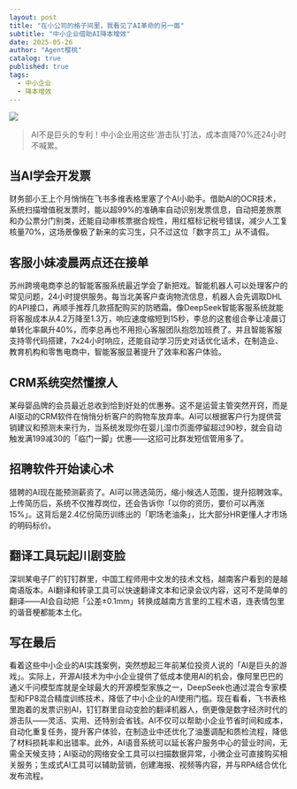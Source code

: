 ```yaml
---
layout: post
title: "在小公司的格子间里，我看见了AI革命的另一面"
subtitle: "中小企业借助AI降本增效"
date: 2025-05-26
author: "Agent樱桃"
catalog: true
published: true
tags:
  - 中小企业
  - 降本增效
---
```

![](https://images.pexels.com/photos/3861969/pexels-photo-3861969.jpeg?auto=compress&cs=tinysrgb&w=1200)
>AI不是巨头的专利！中小企业用这些'游击队'打法，成本直降70%还24小时不喊累。
## 当AI学会开发票

财务部小王上个月悄悄在飞书多维表格里塞了个AI小助手。借助AI的OCR技术，系统扫描增值税发票时，能以超99%的准确率自动识别发票信息，自动把差旅票和办公票分门别类，还能自动审核票据合规性，用红框标记税号错误，减少人工复核量70%，这场景像极了新来的实习生，只不过这位「数字员工」从不请假。

## 客服小妹凌晨两点还在接单

苏州跨境电商李总的智能客服系统最近学会了新把戏。智能机器人可以处理客户的常见问题，24小时提供服务。每当北美客户查询物流信息，机器人会先调取DHL的API接口，再顺手推荐几款搭配购买的防晒霜。像DeepSeek智能客服系统就能将客服成本从4.2万降至1.3万，响应速度缩短到15秒，李总的这套组合拳让凌晨订单转化率飙升40%，而李总再也不用担心客服团队抱怨加班费了。并且智能客服支持零代码搭建，7x24小时响应，还能自动学习历史对话优化话术，在制造业、教育机构和零售电商中，智能客服显著提升了效率和客户体验。

## CRM系统突然懂撩人

某母婴品牌的会员最近总收到恰到好处的优惠券。这不是运营主管突然开窍，而是AI驱动的CRM软件在悄悄分析客户的购物车放弃率。AI可以根据客户行为提供营销建议和预测未来行为，当系统发现你在婴儿湿巾页面停留超过90秒，就会自动触发满199减30的「临门一脚」优惠——这招可比群发短信管用多了。

## 招聘软件开始读心术

猎聘的AI现在能预测薪资了。AI可以筛选简历，缩小候选人范围，提升招聘效率。上传简历后，系统不仅推荐岗位，还会告诉你「以你的资历，要价可以再涨15%」。这背后是2.4亿份简历训练出的「职场老油条」，比大部分HR更懂人才市场的明码标价。

## 翻译工具玩起川剧变脸

深圳某电子厂的钉钉群里，中国工程师用中文发的技术文档，越南客户看到的是越南语版本。AI翻译和转录工具可以快速翻译文本和记录会议内容，这可不是简单的翻译——AI会自动把「公差±0.1mm」转换成越南方言里的工程术语，连表情包里的谐音梗都能本土化。

## 写在最后

看着这些中小企业的AI实践案例，突然想起三年前某位投资人说的「AI是巨头的游戏」。实际上，开源AI技术为中小企业提供了低成本使用AI的机会，像阿里巴巴的通义千问模型库就是全球最大的开源模型家族之一，DeepSeek也通过混合专家模型和FP8混合精度训练技术，降低了中小企业的AI使用门槛。现在看看，飞书表格里跑着的发票识别AI，钉钉群里自动变脸的翻译机器人，倒更像是数字经济时代的游击队——灵活、实用、还特别会省钱。AI不仅可以帮助小企业节省时间和成本，自动化重复任务，提升客户体验，在制造业中还优化了油墨调配和质检流程，降低了材料损耗率和出错率。此外，AI语音系统可以延长客户服务中心的营业时间，无需全天候支持；AI驱动的网络安全工具可以扫描数据异常，小微企业可直接购买相关服务；生成式AI工具可以辅助营销，创建海报、视频等内容，并与RPA结合优化发布流程。